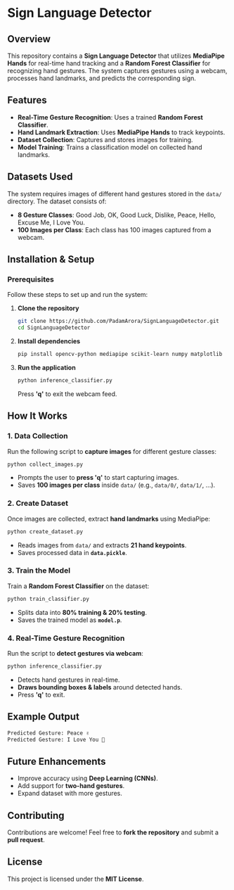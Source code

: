 # **Sign Language Detector**  

## **Overview**  
This repository contains a **Sign Language Detector** that utilizes **MediaPipe Hands** for real-time hand tracking and a **Random Forest Classifier** for recognizing hand gestures. The system captures gestures using a webcam, processes hand landmarks, and predicts the corresponding sign.  

## **Features**  
- **Real-Time Gesture Recognition**: Uses a trained **Random Forest Classifier**.  
- **Hand Landmark Extraction**: Uses **MediaPipe Hands** to track keypoints.  
- **Dataset Collection**: Captures and stores images for training.  
- **Model Training**: Trains a classification model on collected hand landmarks.  

## **Datasets Used**  
The system requires images of different hand gestures stored in the `data/` directory. The dataset consists of:  
- **8 Gesture Classes**: Good Job, OK, Good Luck, Dislike, Peace, Hello, Excuse Me, I Love You.  
- **100 Images per Class**: Each class has 100 images captured from a webcam.  

## **Installation & Setup**  

### **Prerequisites**  
Follow these steps to set up and run the system:  

1. **Clone the repository**  
   ```bash
   git clone https://github.com/PadamArora/SignLanguageDetector.git
   cd SignLanguageDetector
   ```  

2. **Install dependencies**  
   ```bash
   pip install opencv-python mediapipe scikit-learn numpy matplotlib
   ```  

3. **Run the application**  
   ```bash
   python inference_classifier.py
   ```  
   Press **'q'** to exit the webcam feed.  

## **How It Works**  

### **1. Data Collection**  
Run the following script to **capture images** for different gesture classes:  
```bash
python collect_images.py
```
- Prompts the user to **press 'q'** to start capturing images.  
- Saves **100 images per class** inside `data/` (e.g., `data/0/`, `data/1/`, …).  

### **2. Create Dataset**  
Once images are collected, extract **hand landmarks** using MediaPipe:  
```bash
python create_dataset.py
```
- Reads images from `data/` and extracts **21 hand keypoints**.  
- Saves processed data in **`data.pickle`**.  

### **3. Train the Model**  
Train a **Random Forest Classifier** on the dataset:  
```bash
python train_classifier.py
```
- Splits data into **80% training & 20% testing**.  
- Saves the trained model as **`model.p`**.  

### **4. Real-Time Gesture Recognition**  
Run the script to **detect gestures via webcam**:  
```bash
python inference_classifier.py
```
- Detects hand gestures in real-time.  
- **Draws bounding boxes & labels** around detected hands.  
- Press **'q'** to exit.  

## **Example Output**  
```bash
Predicted Gesture: Peace ✌️  
Predicted Gesture: I Love You 🤟  
```  

## **Future Enhancements**  
- Improve accuracy using **Deep Learning (CNNs)**.  
- Add support for **two-hand gestures**.  
- Expand dataset with more gestures.  

## **Contributing**  
Contributions are welcome! Feel free to **fork the repository** and submit a **pull request**.  

## **License**  
This project is licensed under the **MIT License**.

